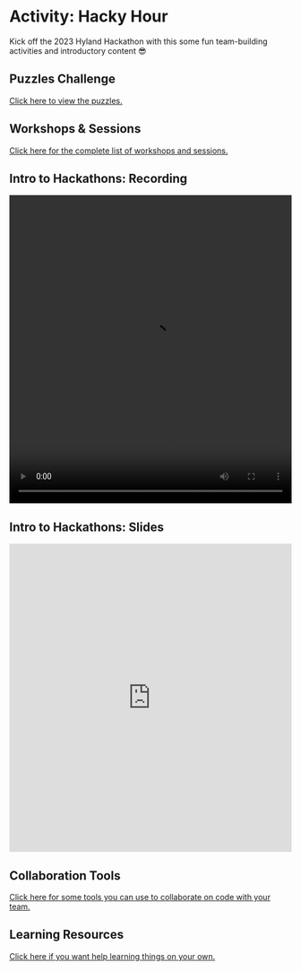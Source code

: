 # Activity: Hacky Hour
Kick off the 2023 Hyland Hackathon with this some fun team-building activities and introductory content 😎

## Puzzles Challenge
[Click here to view the puzzles.](PuzzlesChallenge.md)

## Workshops & Sessions
[Click here for the complete list of workshops and sessions.](../StudentDesc.md)

## Intro to Hackathons: Recording
<video width="100%" height="550px" controls>
  <source src="IntroToHackathonsVideo.mp4" type="video/mp4">
</video>

## Intro to Hackathons: Slides
<iframe src='https://github.com/hylandtechoutreach/hackathon/blob/main/Activities/HackyHour/IntroToHackathons.pptx' width='100%' height='550px' frameborder='0'></iframe>

## Collaboration Tools
[Click here for some tools you can use to collaborate on code with your team.](CollaborationTools.md)

## Learning Resources
[Click here if you want help learning things on your own.](LearningResources.md)
